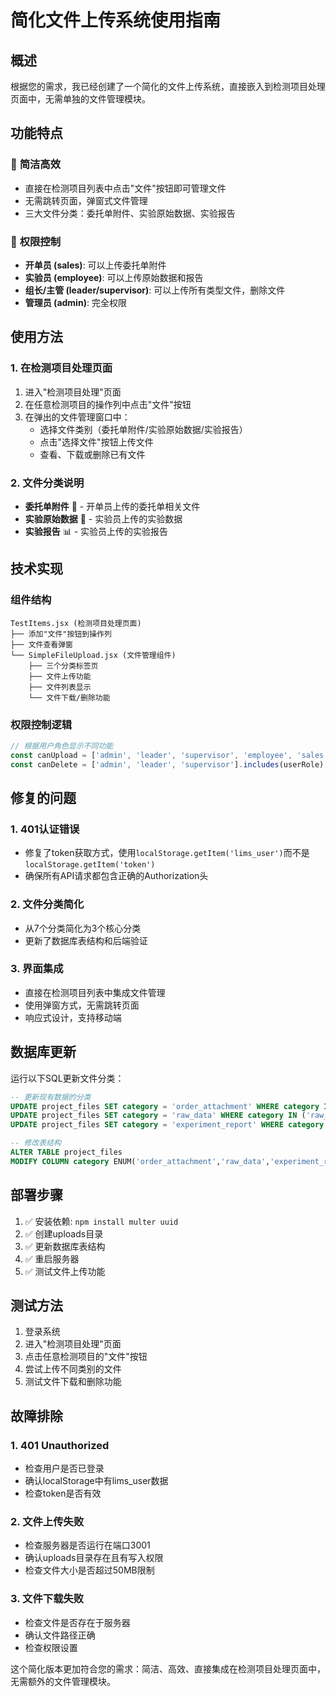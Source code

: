 # 简化文件上传系统使用指南

## 概述

根据您的需求，我已经创建了一个简化的文件上传系统，直接嵌入到检测项目处理页面中，无需单独的文件管理模块。

## 功能特点

### 🎯 **简洁高效**
- 直接在检测项目列表中点击"文件"按钮即可管理文件
- 无需跳转页面，弹窗式文件管理
- 三大文件分类：委托单附件、实验原始数据、实验报告

### 🔐 **权限控制**
- **开单员 (sales)**: 可以上传委托单附件
- **实验员 (employee)**: 可以上传原始数据和报告
- **组长/主管 (leader/supervisor)**: 可以上传所有类型文件，删除文件
- **管理员 (admin)**: 完全权限

## 使用方法

### 1. 在检测项目处理页面
1. 进入"检测项目处理"页面
2. 在任意检测项目的操作列中点击"文件"按钮
3. 在弹出的文件管理窗口中：
   - 选择文件类别（委托单附件/实验原始数据/实验报告）
   - 点击"选择文件"按钮上传文件
   - 查看、下载或删除已有文件

### 2. 文件分类说明
- **委托单附件** 📄 - 开单员上传的委托单相关文件
- **实验原始数据** 🔬 - 实验员上传的实验数据
- **实验报告** 📊 - 实验员上传的实验报告

## 技术实现

### 组件结构
```
TestItems.jsx (检测项目处理页面)
├── 添加"文件"按钮到操作列
├── 文件查看弹窗
└── SimpleFileUpload.jsx (文件管理组件)
    ├── 三个分类标签页
    ├── 文件上传功能
    ├── 文件列表显示
    └── 文件下载/删除功能
```

### 权限控制逻辑
```javascript
// 根据用户角色显示不同功能
const canUpload = ['admin', 'leader', 'supervisor', 'employee', 'sales'].includes(userRole);
const canDelete = ['admin', 'leader', 'supervisor'].includes(userRole);
```

## 修复的问题

### 1. 401认证错误
- 修复了token获取方式，使用`localStorage.getItem('lims_user')`而不是`localStorage.getItem('token')`
- 确保所有API请求都包含正确的Authorization头

### 2. 文件分类简化
- 从7个分类简化为3个核心分类
- 更新了数据库表结构和后端验证

### 3. 界面集成
- 直接在检测项目列表中集成文件管理
- 使用弹窗方式，无需跳转页面
- 响应式设计，支持移动端

## 数据库更新

运行以下SQL更新文件分类：

```sql
-- 更新现有数据的分类
UPDATE project_files SET category = 'order_attachment' WHERE category IN ('order', 'test_item', 'sample');
UPDATE project_files SET category = 'raw_data' WHERE category IN ('raw_record', 'photo');
UPDATE project_files SET category = 'experiment_report' WHERE category IN ('outsourcing_report', 'other');

-- 修改表结构
ALTER TABLE project_files 
MODIFY COLUMN category ENUM('order_attachment','raw_data','experiment_report') NOT NULL COMMENT '文件类别';
```

## 部署步骤

1. ✅ 安装依赖: `npm install multer uuid`
2. ✅ 创建uploads目录
3. ✅ 更新数据库表结构
4. ✅ 重启服务器
5. ✅ 测试文件上传功能

## 测试方法

1. 登录系统
2. 进入"检测项目处理"页面
3. 点击任意检测项目的"文件"按钮
4. 尝试上传不同类别的文件
5. 测试文件下载和删除功能

## 故障排除

### 1. 401 Unauthorized
- 检查用户是否已登录
- 确认localStorage中有lims_user数据
- 检查token是否有效

### 2. 文件上传失败
- 检查服务器是否运行在端口3001
- 确认uploads目录存在且有写入权限
- 检查文件大小是否超过50MB限制

### 3. 文件下载失败
- 检查文件是否存在于服务器
- 确认文件路径正确
- 检查权限设置

这个简化版本更加符合您的需求：简洁、高效、直接集成在检测项目处理页面中，无需额外的文件管理模块。
